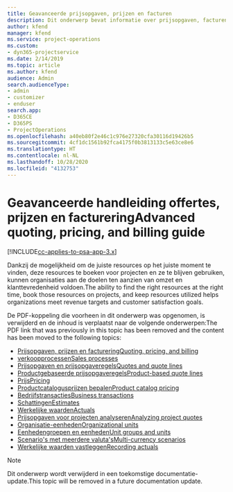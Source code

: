 ```yaml
---
title: Geavanceerde prijsopgaven, prijzen en facturen
description: Dit onderwerp bevat informatie over prijsopgaven, facturen en prijzen in Project Service Automation.
author: kfend
manager: kfend
ms.service: project-operations
ms.custom:
- dyn365-projectservice
ms.date: 2/14/2019
ms.topic: article
ms.author: kfend
audience: Admin
search.audienceType:
- admin
- customizer
- enduser
search.app:
- D365CE
- D365PS
- ProjectOperations
ms.openlocfilehash: a40eb80f2e46c1c976e27320cfa30116d19426b5
ms.sourcegitcommit: 4cf1dc1561b92fca4175f0b3813133c5e63ce8e6
ms.translationtype: HT
ms.contentlocale: nl-NL
ms.lasthandoff: 10/28/2020
ms.locfileid: "4132753"
---
```

# <a name="advanced-quoting-pricing-and-billing-guide"></a><span data-ttu-id="5783d-103">Geavanceerde handleiding offertes, prijzen en facturering</span><span class="sxs-lookup"><span data-stu-id="5783d-103">Advanced quoting, pricing, and billing guide</span></span>

[!INCLUDE[cc-applies-to-psa-app-3.x](../../includes/cc-applies-to-psa-app-3x.md)]

<span data-ttu-id="5783d-104">Dankzij de mogelijkheid om de juiste resources op het juiste moment te vinden, deze resources te boeken voor projecten en ze te blijven gebruiken, kunnen organisaties aan de doelen ten aanzien van omzet en klanttevredenheid voldoen.</span><span class="sxs-lookup"><span data-stu-id="5783d-104">The ability to find the right resources at the right time, book those resources on projects, and keep resources utilized helps organizations meet revenue targets and customer satisfaction goals.</span></span> 

<span data-ttu-id="5783d-105">De PDF-koppeling die voorheen in dit onderwerp was opgenomen, is verwijderd en de inhoud is verplaatst naar de volgende onderwerpen:</span><span class="sxs-lookup"><span data-stu-id="5783d-105">The PDF link that was previously in this topic has been removed and the content has been moved to the following topics:</span></span>

- [<span data-ttu-id="5783d-106">Prijsopgaven, prijzen en facturering</span><span class="sxs-lookup"><span data-stu-id="5783d-106">Quoting, pricing, and billing</span></span>](../quote-bill-price.md)
- [<span data-ttu-id="5783d-107">verkoopprocessen</span><span class="sxs-lookup"><span data-stu-id="5783d-107">Sales processes</span></span>](../basic-sales-process.md)
- [<span data-ttu-id="5783d-108">Prijsopgaven en prijsopgaveregels</span><span class="sxs-lookup"><span data-stu-id="5783d-108">Quotes and quote lines</span></span>](../basic-quote-lines.md)
- [<span data-ttu-id="5783d-109">Productgebaseerde prijsopgaveregels</span><span class="sxs-lookup"><span data-stu-id="5783d-109">Product-based quote lines</span></span>](../product-based-quote-lines.md)
- [<span data-ttu-id="5783d-110">Prijs</span><span class="sxs-lookup"><span data-stu-id="5783d-110">Pricing</span></span>](../basic-pricing.md)
- [<span data-ttu-id="5783d-111">Productcatalogusprijzen bepalen</span><span class="sxs-lookup"><span data-stu-id="5783d-111">Product catalog pricing</span></span>](../product-catalog-pricing.md)
- [<span data-ttu-id="5783d-112">Bedrijfstransacties</span><span class="sxs-lookup"><span data-stu-id="5783d-112">Business transactions</span></span>](../basic-business-transactions.md)
- [<span data-ttu-id="5783d-113">Schattingen</span><span class="sxs-lookup"><span data-stu-id="5783d-113">Estimates</span></span>](../estimates.md)
- [<span data-ttu-id="5783d-114">Werkelijke waarden</span><span class="sxs-lookup"><span data-stu-id="5783d-114">Actuals</span></span>](../actuals.md)
- [<span data-ttu-id="5783d-115">Prijsopgaven voor projecten analyseren</span><span class="sxs-lookup"><span data-stu-id="5783d-115">Analyzing project quotes</span></span>](../basic-analyzing-quotes.md)
- [<span data-ttu-id="5783d-116">Organisatie-eenheden</span><span class="sxs-lookup"><span data-stu-id="5783d-116">Organizational units</span></span>](../advanced-organizational.md)
- [<span data-ttu-id="5783d-117">Eenhedengroepen en eenheden</span><span class="sxs-lookup"><span data-stu-id="5783d-117">Unit groups and units</span></span>](../advanced-units.md)
- [<span data-ttu-id="5783d-118">Scenario's met meerdere valuta's</span><span class="sxs-lookup"><span data-stu-id="5783d-118">Multi-currency scenarios</span></span>](../advanced-currency.md)
- [<span data-ttu-id="5783d-119">Werkelijke waarden vastleggen</span><span class="sxs-lookup"><span data-stu-id="5783d-119">Recording actuals</span></span>](../advanced-actuals.md)

> [!NOTE]
> <span data-ttu-id="5783d-120">Dit onderwerp wordt verwijderd in een toekomstige documentatie-update.</span><span class="sxs-lookup"><span data-stu-id="5783d-120">This topic will be removed in a future documentation update.</span></span> 

